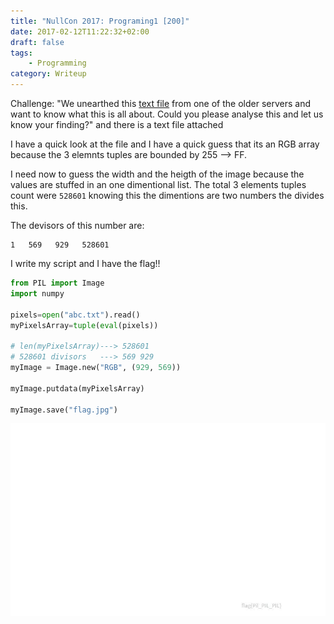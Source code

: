 ```yaml
---
title: "NullCon 2017: Programing1 [200]"
date: 2017-02-12T11:22:32+02:00
draft: false
tags:
    - Programming
category: Writeup
---
```


Challenge: "We unearthed this [text file](abc.txt) from one of the older servers and want to know what this is all about. Could you please analyse this and let us know your finding?" and there is a text file attached

I have a quick look at the file and I have a quick guess that its an RGB array because the 3 elemnts tuples are bounded by 255 --> FF.

I need now to guess the width and the heigth of the image because the values are stuffed in an one dimentional list. The total 3 elements tuples count were ```528601``` knowing this the dimentions are two numbers the divides this.

The devisors of this number are:
```
1   569   929   528601
```

I write my script and I have the flag!!
```python
from PIL import Image
import numpy

pixels=open("abc.txt").read()
myPixelsArray=tuple(eval(pixels))

# len(myPixelsArray)---> 528601
# 528601 divisors   ---> 569 929
myImage = Image.new("RGB", (929, 569))

myImage.putdata(myPixelsArray)

myImage.save("flag.jpg")

```

![flag](flag.jpg)

